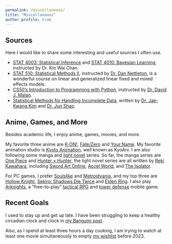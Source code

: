 ```yaml
---
permalink: /miscellaneous/
title: "Miscellaneous"
author_profile: true
---
```


## Sources
Here I would like to share some interesting and useful sources I often use.

- [STAT 4003: Statistical Inference](https://sites.google.com/site/kwchankeith/teaching/s4003)
and
[STAT 4010: Bayesian Learning](https://sites.google.com/site/kwchankeith/teaching/s4010),
instructed by
Dr. Kin Wai Chan.
- [STAT 510: Statistical Methods II](https://dnett.github.io/S510/stat510.html),
instructed by
[Dr. Dan Nettleton](https://www.stat.iastate.edu/people/dan-nettleton),
is a wonderful course on linear and generalized linear fixed and mixed effects models.
- [CS50’s Introduction to Programming with Python](https://cs50.harvard.edu/python/2022/),
instructed by
[Dr. David J. Malan](https://cs.harvard.edu/malan/).
- [Statistical Methods for Handling Incomplete Data](https://www.taylorfrancis.com/books/mono/10.1201/9780429321740/statistical-methods-handling-incomplete-data-jun-shao-jae-kwang-kim),
written by
[Dr. Jae-Kwang Kim](https://www.stat.iastate.edu/people/jae-kwang-kim)
and
[Dr. Jun Shao](https://stat.wisc.edu/staff/shao-jun/).


## Anime, Games, and More
Besides academic life,
I enjoy anime, games, movies, and more.

My favorite three anime are
[K-ON!](https://en.wikipedia.org/wiki/K-On!),
[Fate/Zero](https://en.wikipedia.org/wiki/Fate/Zero)
and
[Your Name](https://en.wikipedia.org/wiki/Your_Name).
My favorite animation studio is
[Kyoto Animation](https://en.wikipedia.org/wiki/Kyoto_Animation),
well known as KyoAni.
I am also following some manga and
[light novel](https://en.wikipedia.org/wiki/Light_novel)
series.
So far,
the manga series are
[One Piece](https://en.wikipedia.org/wiki/One_Piece)
and
[Hunter × Hunter](https://en.wikipedia.org/wiki/Hunter_%C3%97_Hunter),
the light novel series are all written by
[Reki Kawahara](https://en.wikipedia.org/wiki/Reki_Kawahara),
including
[Sword Art Online](https://en.wikipedia.org/wiki/Sword_Art_Online),
[Accel World](https://en.wikipedia.org/wiki/Accel_World),
and [The Isolator](https://en.wikipedia.org/wiki/The_Isolator).

For PC games,
I prefer
[Soulslike](https://en.wikipedia.org/wiki/Soulslike)
and
[Metroidvania](https://en.wikipedia.org/wiki/Metroidvania),
and my top three are
[Hollow Knight](https://en.wikipedia.org/wiki/Hollow_Knight),
[Sekiro: Shadows Die Twice](https://en.wikipedia.org/wiki/Sekiro:_Shadows_Die_Twice)
and
[Elden Ring](https://en.wikipedia.org/wiki/Elden_Ring).
I also play
[Arknights](https://en.wikipedia.org/wiki/Arknights),
a "free-to-play"
[tactical RPG](https://en.wikipedia.org/wiki/Tactical_role-playing_game)
and
[tower defense](https://en.wikipedia.org/wiki/Tower_defense)
mobile game.


## Recent Goals
I used to stay up and get up late.
I have been struggling to keep a healthy circadian clock and clock in
[my Bangumi post](https://bgm.tv/group/topic/373255).

Also,
as I spend at least three hours a day cooking,
I am trying to watch at least one movie simultaneously to empty
[my wishlist](https://movie.douban.com/people/58233543/wish) before 2023.

